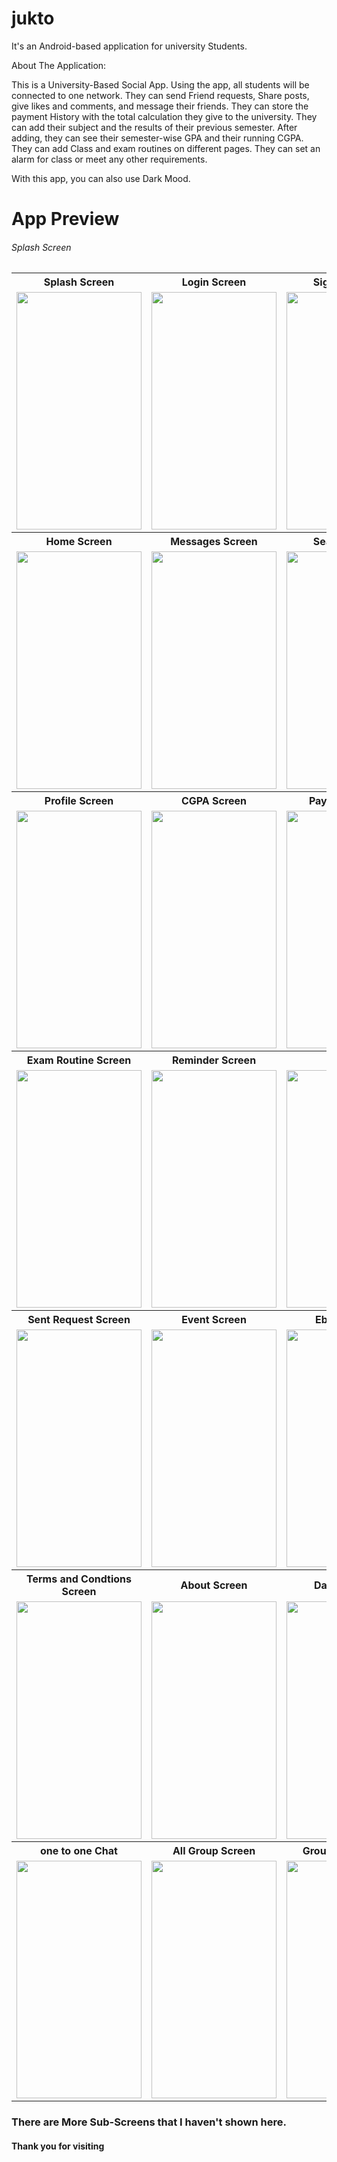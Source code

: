 # jukto

It's an Android-based application for university Students.

About The Application:

This is a University-Based Social App. Using the app, all students will be connected to one network.
They can send Friend requests, Share posts, give likes and comments, and message their friends.
They can store the payment History with the total calculation they give to the university.
They can add their subject and the results of their previous semester. After adding, they can see their semester-wise GPA and their running CGPA.
They can add Class and exam routines on different pages. They can set an alarm for class or meet any other requirements.


With this app, you can also use Dark Mood.

<h1>App Preview</h1>
<h6>Splash Screen</h6>

<table style="width:100%">
  <tr>
    <th>Splash Screen</th>
    <th>Login Screen</th>
    <th>Signup Screen</th>
    <th>Forgate password Screen</th>
  </tr>
  <tr>
    <td><img src="https://github.com/MdAshrafUllah/jukto/assets/96839511/4b5e85f0-c814-468d-821b-f646fa9f60bf.jpg" width="200" height="380"></td>
    <td><img src="https://github-production-user-asset-6210df.s3.amazonaws.com/96839511/276918857-e21e5894-643c-4fca-b763-80100629d77c.jpg" width="200" height="380"></td>
    <td><img src="https://github.com/MdAshrafUllah/jukto/assets/96839511/84bafc45-5ced-4d8d-ab96-70f0087e53ff.jpg" width="200" height="380"></td>
    <td><img src="https://github.com/MdAshrafUllah/jukto/assets/96839511/9d057e25-6e53-4c2e-95b6-179aad9625c2.jpg" width="200" height="380"></td>
  </tr>
  <tr>
    <th>Home Screen</th>
    <th>Messages Screen</th>
    <th>Search Screen</th>
    <th>Notification Screen</th>
  </tr>
  <tr>
    <td><img src="https://github.com/MdAshrafUllah/jukto/assets/96839511/3231b667-9a8b-4ce0-8c2c-3ba08feeaf06.jpg" width="200" height="380"></td>
    <td><img src="https://github.com/MdAshrafUllah/jukto/assets/96839511/c438910b-4f5a-4c14-8288-0bb188536182.jpg" width="200" height="380"></td>
    <td><img src="https://github.com/MdAshrafUllah/jukto/assets/96839511/84d99544-1566-4f9e-9e7e-7768315e1352.jpg" width="200" height="380"></td>
    <td><img src="https://github.com/MdAshrafUllah/jukto/assets/96839511/b2f400d6-a852-4e29-82c5-305569d0093d.jpg" width="200" height="380"></td>
  </tr>
  <tr>
    <th>Profile Screen</th>
    <th>CGPA Screen</th>
    <th>Payment Screen</th>
    <th>Class Routine Screen</th>
  </tr>
  <tr>
    <td><img src="https://github.com/MdAshrafUllah/jukto/assets/96839511/1ddcc453-a32a-4d93-b9c6-8f75f9272d20.jpg" width="200" height="380"></td>
    <td><img src="https://github.com/MdAshrafUllah/jukto/assets/96839511/f10719d1-9fd9-4545-a0fe-1e4175603a1c.jpg" width="200" height="380"></td>
    <td><img src="https://github.com/MdAshrafUllah/jukto/assets/96839511/41502dc1-8ff5-4a83-be0d-47e172c84f1f.jpg" width="200" height="380"></td>
    <td><img src="https://github.com/MdAshrafUllah/jukto/assets/96839511/c3c9824f-764a-4e64-80ab-1b4d03a8d120.jpg" width="200" height="380"></td>
  </tr>
    <tr>
    <th>Exam Routine Screen</th>
    <th>Reminder Screen</th>
    <th>Drawer</th>
    <th>All Friends Screen</th>
  </tr>
  <tr>
    <td><img src="https://github.com/MdAshrafUllah/jukto/assets/96839511/867944e0-ee7f-4d9d-8117-29824a65cfca.jpg" width="200" height="380"></td>
    <td><img src="https://github.com/MdAshrafUllah/jukto/assets/96839511/c924492a-6eb1-4f67-87bf-c49372d540ed.jpg" width="200" height="380"></td>
    <td><img src="https://github.com/MdAshrafUllah/jukto/assets/96839511/6813bcd6-c6c8-47cf-b176-b8c0072449af.jpg" width="200" height="380"></td>
    <td><img src="https://github.com/MdAshrafUllah/jukto/assets/96839511/a167eab8-d898-4e4a-9b6f-83d5b5964608.jpg" width="200" height="380"></td>
  </tr>
  </tr>
    <tr>
    <th>Sent Request Screen</th>
    <th>Event Screen</th>
    <th>Ebook Screen</th>
    <th>Setting Screen</th>
  </tr>
  <tr>
    <td><img src="https://github.com/MdAshrafUllah/jukto/assets/96839511/779480bc-650a-4d00-a706-3089fd9807ff.jpg" width="200" height="380"></td>
    <td><img src="https://github.com/MdAshrafUllah/jukto/assets/96839511/3f846128-8cf6-4490-ade1-43ca0701ff86.jpg" width="200" height="380"></td>
    <td><img src="https://github.com/MdAshrafUllah/jukto/assets/96839511/0650bde3-6f2a-46da-a025-c0105bfdc49c.jpg" width="200" height="380"></td>
    <td><img src="https://github.com/MdAshrafUllah/jukto/assets/96839511/56c53f72-8f14-4707-8cdc-7d85b2bd7d71.jpg" width="200" height="380"></td>
  </tr>
  </tr>
  <tr>
    <th>Terms and Condtions Screen</th>
    <th>About Screen</th>
    <th>Dark Mode On</th>
    <th>Dark Mode Home Screen</th>
  </tr>
  <tr>
    <td><img src="https://github.com/MdAshrafUllah/jukto/assets/96839511/47bad8c6-c919-4522-bfcb-0d14effec664.jpg" width="200" height="380"></td>
    <td><img src="https://github.com/MdAshrafUllah/jukto/assets/96839511/094e59df-c1a6-482b-9776-2f98e3c541b2.jpg" width="200" height="380"></td>
    <td><img src="https://github.com/MdAshrafUllah/jukto/assets/96839511/e876e6c7-02dc-4dad-a630-c259b6b33f43.jpg" width="200" height="380"></td>
    <td><img src="https://github.com/MdAshrafUllah/jukto/assets/96839511/1a86e9e1-e325-4203-bf8a-8c858c614c61.jpg" width="200" height="380"></td>
  </tr>
  <tr>
    <th>one to one Chat</th>
    <th>All Group Screen</th>
    <th>Group Chat Screen</th>
    <th>Group info Screen</th>
  </tr>
  <tr>
    <td><img src="https://github.com/MdAshrafUllah/jukto/assets/96839511/a958da53-9e33-4e51-832d-0d1cafcf59f4.jpg" width="200" height="380"></td>
    <td><img src="https://github.com/MdAshrafUllah/jukto/assets/96839511/60008958-8602-4750-b917-d34d82a88353.jpg" width="200" height="380"></td>
    <td><img src="https://github.com/MdAshrafUllah/jukto/assets/96839511/df162d82-e59d-461c-a79c-f10ea1dc723f.jpg" width="200" height="380"></td>
    <td><img src="https://github.com/MdAshrafUllah/jukto/assets/96839511/d817d86f-4ca0-4d27-8fb7-f2f1835b7088.jpg" width="200" height="380"></td>
  </tr>
</table>

<h3>There are More Sub-Screens that I haven't shown here.</h3>
<h4>Thank you for visiting</h4>







